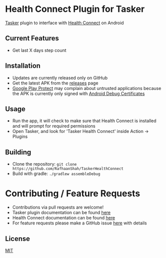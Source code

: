# Health Connect Plugin for Tasker

[Tasker](https://tasker.joaoapps.com/) plugin to interface with [Health Connect](https://developer.android.com/health-connect) on Android

## Current Features
- Get last X days step count

## Installation
- Updates are currently released only on GitHub
- Get the latest APK from the [releases](https://github.com/RafhaanShah/TaskerHealthConnect/releases) page
- [Google Play Protect](https://developers.google.com/android/play-protect) may complain about untrusted applications because the APK is currently only signed with [Android Debug Certificates](https://developer.android.com/studio/publish/app-signing)

## Usage
- Run the app, it will check to make sure that Health Connect is installed and will prompt for required permissions
- Open Tasker, and look for 'Tasker Health Connect' inside Action -> Plugins

## Building
- Clone the repository: `git clone https://github.com/RafhaanShah/TaskerHealthConnect`
- Build with gradle: `./gradlew assembleDebug`

# Contributing / Feature Requests
- Contributions via pull requests are welcome!
- Tasker plugin documentation can be found [here](https://developer.android.com/guide/health-and-fitness/health-connect/get-started)
- Health Connect documentation can be found [here](https://tasker.joaoapps.com/pluginslibrary.html)
- For feature requests please make a GitHub issue [here](https://github.com/RafhaanShah/TaskerHealthConnect/issues?q=is%3Aissue+is%3Aopen+sort%3Aupdated-desc) with details

## License
[MIT](https://choosealicense.com/licenses/mit/)
